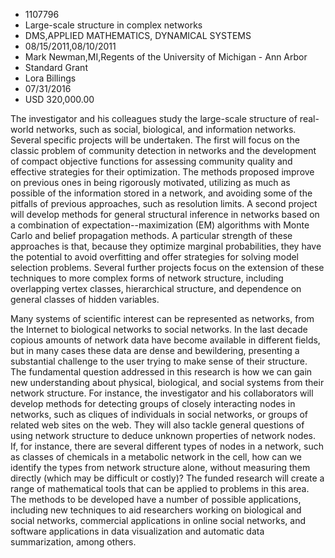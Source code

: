 
* 1107796
* Large-scale structure in complex networks
* DMS,APPLIED MATHEMATICS, DYNAMICAL SYSTEMS
* 08/15/2011,08/10/2011
* Mark Newman,MI,Regents of the University of Michigan - Ann Arbor
* Standard Grant
* Lora Billings
* 07/31/2016
* USD 320,000.00

The investigator and his colleagues study the large-scale structure of real-
world networks, such as social, biological, and information networks. Several
specific projects will be undertaken. The first will focus on the classic
problem of community detection in networks and the development of compact
objective functions for assessing community quality and effective strategies for
their optimization. The methods proposed improve on previous ones in being
rigorously motivated, utilizing as much as possible of the information stored in
a network, and avoiding some of the pitfalls of previous approaches, such as
resolution limits. A second project will develop methods for general structural
inference in networks based on a combination of expectation--maximization (EM)
algorithms with Monte Carlo and belief propagation methods. A particular
strength of these approaches is that, because they optimize marginal
probabilities, they have the potential to avoid overfitting and offer strategies
for solving model selection problems. Several further projects focus on the
extension of these techniques to more complex forms of network structure,
including overlapping vertex classes, hierarchical structure, and dependence on
general classes of hidden variables.

Many systems of scientific interest can be represented as networks, from the
Internet to biological networks to social networks. In the last decade copious
amounts of network data have become available in different fields, but in many
cases these data are dense and bewildering, presenting a substantial challenge
to the user trying to make sense of their structure. The fundamental question
addressed in this research is how we can gain new understanding about physical,
biological, and social systems from their network structure. For instance, the
investigator and his collaborators will develop methods for detecting groups of
closely interacting nodes in networks, such as cliques of individuals in social
networks, or groups of related web sites on the web. They will also tackle
general questions of using network structure to deduce unknown properties of
network nodes. If, for instance, there are several different types of nodes in a
network, such as classes of chemicals in a metabolic network in the cell, how
can we identify the types from network structure alone, without measuring them
directly (which may be difficult or costly)? The funded research will create a
range of mathematical tools that can be applied to problems in this area. The
methods to be developed have a number of possible applications, including new
techniques to aid researchers working on biological and social networks,
commercial applications in online social networks, and software applications in
data visualization and automatic data summarization, among others.
